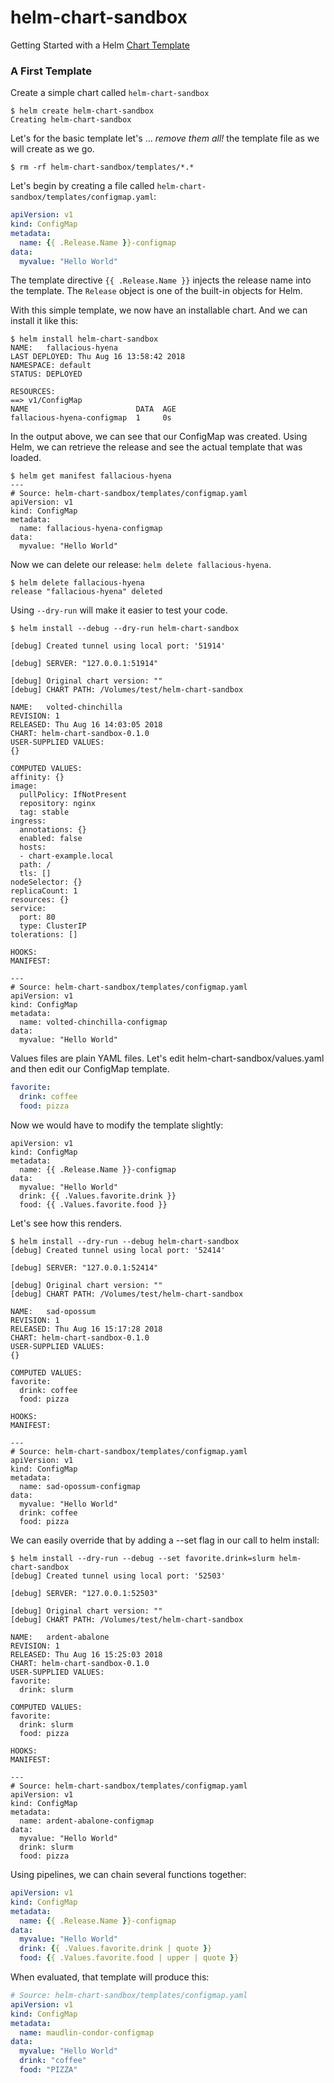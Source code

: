 # helm-chart-sandbox
Getting Started with a Helm [Chart Template](https://github.com/helm/helm/blob/master/docs/chart_template_guide/getting_started.md)

### A First Template
Create a simple chart called `helm-chart-sandbox`
```console
$ helm create helm-chart-sandbox
Creating helm-chart-sandbox
```

Let's for the basic template let's ... _remove them all!_ the template file as we will create as we go.

```console
$ rm -rf helm-chart-sandbox/templates/*.*
```

Let's begin by creating a file called `helm-chart-sandbox/templates/configmap.yaml`:

```yaml
apiVersion: v1
kind: ConfigMap
metadata:
  name: {{ .Release.Name }}-configmap
data:
  myvalue: "Hello World"
```

The template directive `{{ .Release.Name }}` injects the release name into the template. The `Release` object is one of the built-in objects for Helm.

With this simple template, we now have an installable chart. And we can install it like this:

```console
$ helm install helm-chart-sandbox
NAME:   fallacious-hyena
LAST DEPLOYED: Thu Aug 16 13:58:42 2018
NAMESPACE: default
STATUS: DEPLOYED

RESOURCES:
==> v1/ConfigMap
NAME                        DATA  AGE
fallacious-hyena-configmap  1     0s
```

In the output above, we can see that our ConfigMap was created. Using Helm, we can retrieve the release and see the actual template that was loaded.

```console
$ helm get manifest fallacious-hyena
---
# Source: helm-chart-sandbox/templates/configmap.yaml
apiVersion: v1
kind: ConfigMap
metadata:
  name: fallacious-hyena-configmap
data:
  myvalue: "Hello World"
```

Now we can delete our release: `helm delete fallacious-hyena`.
```console
$ helm delete fallacious-hyena
release "fallacious-hyena" deleted
```

Using `--dry-run` will make it easier to test your code.

```console
$ helm install --debug --dry-run helm-chart-sandbox

[debug] Created tunnel using local port: '51914'

[debug] SERVER: "127.0.0.1:51914"

[debug] Original chart version: ""
[debug] CHART PATH: /Volumes/test/helm-chart-sandbox

NAME:   volted-chinchilla
REVISION: 1
RELEASED: Thu Aug 16 14:03:05 2018
CHART: helm-chart-sandbox-0.1.0
USER-SUPPLIED VALUES:
{}

COMPUTED VALUES:
affinity: {}
image:
  pullPolicy: IfNotPresent
  repository: nginx
  tag: stable
ingress:
  annotations: {}
  enabled: false
  hosts:
  - chart-example.local
  path: /
  tls: []
nodeSelector: {}
replicaCount: 1
resources: {}
service:
  port: 80
  type: ClusterIP
tolerations: []

HOOKS:
MANIFEST:

---
# Source: helm-chart-sandbox/templates/configmap.yaml
apiVersion: v1
kind: ConfigMap
metadata:
  name: volted-chinchilla-configmap
data:
  myvalue: "Hello World"
```
Values files are plain YAML files. Let's edit helm-chart-sandbox/values.yaml and then edit our ConfigMap template.

```yaml
favorite:
  drink: coffee
  food: pizza
```
Now we would have to modify the template slightly:

```
apiVersion: v1
kind: ConfigMap
metadata:
  name: {{ .Release.Name }}-configmap
data:
  myvalue: "Hello World"
  drink: {{ .Values.favorite.drink }}
  food: {{ .Values.favorite.food }}
```

Let's see how this renders.

```console
$ helm install --dry-run --debug helm-chart-sandbox
[debug] Created tunnel using local port: '52414'

[debug] SERVER: "127.0.0.1:52414"

[debug] Original chart version: ""
[debug] CHART PATH: /Volumes/test/helm-chart-sandbox

NAME:   sad-opossum
REVISION: 1
RELEASED: Thu Aug 16 15:17:28 2018
CHART: helm-chart-sandbox-0.1.0
USER-SUPPLIED VALUES:
{}

COMPUTED VALUES:
favorite:
  drink: coffee
  food: pizza

HOOKS:
MANIFEST:

---
# Source: helm-chart-sandbox/templates/configmap.yaml
apiVersion: v1
kind: ConfigMap
metadata:
  name: sad-opossum-configmap
data:
  myvalue: "Hello World"
  drink: coffee
  food: pizza
```

We can easily override that by adding a --set flag in our call to helm install:

```console
$ helm install --dry-run --debug --set favorite.drink=slurm helm-chart-sandbox
[debug] Created tunnel using local port: '52503'

[debug] SERVER: "127.0.0.1:52503"

[debug] Original chart version: ""
[debug] CHART PATH: /Volumes/test/helm-chart-sandbox

NAME:   ardent-abalone
REVISION: 1
RELEASED: Thu Aug 16 15:25:03 2018
CHART: helm-chart-sandbox-0.1.0
USER-SUPPLIED VALUES:
favorite:
  drink: slurm

COMPUTED VALUES:
favorite:
  drink: slurm
  food: pizza

HOOKS:
MANIFEST:

---
# Source: helm-chart-sandbox/templates/configmap.yaml
apiVersion: v1
kind: ConfigMap
metadata:
  name: ardent-abalone-configmap
data:
  myvalue: "Hello World"
  drink: slurm
  food: pizza
```

Using pipelines, we can chain several functions together:

```yaml
apiVersion: v1
kind: ConfigMap
metadata:
  name: {{ .Release.Name }}-configmap
data:
  myvalue: "Hello World"
  drink: {{ .Values.favorite.drink | quote }}
  food: {{ .Values.favorite.food | upper | quote }}
```

When evaluated, that template will produce this:

```yaml
# Source: helm-chart-sandbox/templates/configmap.yaml
apiVersion: v1
kind: ConfigMap
metadata:
  name: maudlin-condor-configmap
data:
  myvalue: "Hello World"
  drink: "coffee"
  food: "PIZZA"
```
